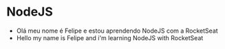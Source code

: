 # NodeJS

- Olá meu nome é Felipe e estou aprendendo NodeJS com a RocketSeat
- Hello my name is Felipe and i'm learning NodeJS with RocketSeat

